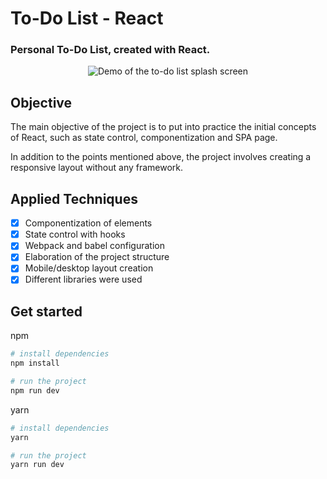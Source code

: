 # To-Do List - React

### Personal To-Do List, created with React.

<div align="center">
  <img src="https://user-images.githubusercontent.com/12867589/169181928-8addaec4-beaa-4818-a054-b8a80460e623.PNG" alt="Demo of the to-do list splash screen"/>
</div>

## Objective

The main objective of the project is to put into practice the initial concepts of React, such as state control, componentization and SPA page.

In addition to the points mentioned above, the project involves creating a responsive layout without any framework.

## Applied Techniques

- [x] Componentization of elements
- [x] State control with hooks
- [x] Webpack and babel configuration
- [x] Elaboration of the project structure
- [x] Mobile/desktop layout creation
- [x] Different libraries were used

## Get started

npm
```sh
# install dependencies
npm install

# run the project
npm run dev
```
yarn

```sh
# install dependencies
yarn 

# run the project
yarn run dev
```
